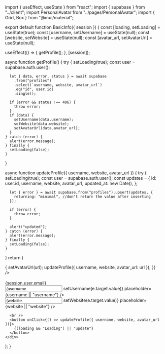 import { useEffect, useState } from "react";
import { supabase } from "../client";
import PersonalAvatar from "../pages/PersonalAvatar";
import { Grid, Box } from "@mui/material";

export default function BasicInfo({ session }) {
const [loading, setLoading] = useState(true);
const [username, setUsername] = useState(null);
const [website, setWebsite] = useState(null);
const [avatar_url, setAvatarUrl] = useState(null);

useEffect(() => {
getProfile();
}, [session]);

async function getProfile() {
try {
setLoading(true);
const user = supabase.auth.user();

      let { data, error, status } = await supabase
        .from("profiles")
        .select(`username, website, avatar_url`)
        .eq("id", user.id)
        .single();

      if (error && status !== 406) {
        throw error;
      }
      if (data) {
        setUsername(data.username);
        setWebsite(data.website);
        setAvatarUrl(data.avatar_url);
      }
    } catch (error) {
      alert(error.message);
    } finally {
      setLoading(false);
    }

}

async function updateProfile({ username, website, avatar_url }) {
try {
setLoading(true);
const user = supabase.auth.user();
const updates = {
id: user.id,
username,
website,
avatar_url,
updated_at: new Date(),
};

      let { error } = await supabase.from("profiles").upsert(updates, {
        returning: "minimal", //don't return the value after inserting
      });

      if (error) {
        throw error;
      }

      alert("updated");
    } catch (error) {
      alert(error.message);
    } finally {
      setLoading(false);
    }

}
return (
<div className="account-container">
<div>
<PersonalAvatar
url={avatar_url}
onUpload={(url) => {
setAvatarUrl(url);
updateProfile({ username, website, avatar_url: url });
}}
/>
</div>
<br />
<div>{session.user.email}</div>
<div>
<input
type="text"
value={username || ""}
onChange={(e) => setUsername(e.target.value)}
placeholder={username || "username"}
/>
<br />
<input
type="text"
value={website || ""}
onChange={(e) => setWebsite(e.target.value)}
placeholder={website || "website"}
/>
</div>

      <br />
      <button onClick={() => updateProfile({ username, website, avatar_url })}>
        {(loading && "Loading") || "update"}
      </button>
    </div>

);
}
